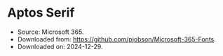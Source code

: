 # Aptos Serif

- Source: Microsoft 365.
- Downloaded from: <https://github.com/pjobson/Microsoft-365-Fonts>.
- Downloaded on: 2024-12-29.
